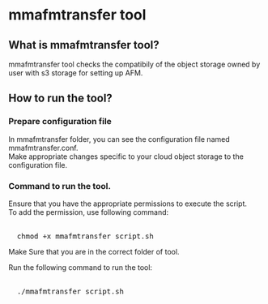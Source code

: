 # mmafmtransfer tool

## What is mmafmtransfer tool?
mmafmtransfer tool checks the compatibily of the object storage owned by user with s3 storage for setting up AFM. 


## How to run the tool?
### Prepare configuration file
In mmafmtransfer folder, you can see the configuration file named mmafmtransfer.conf. <br>
Make appropriate changes specific to your cloud object storage to the configuration file. <br>

### Command to run the tool. 

Ensure that you have the appropriate permissions to execute the script. <br>
To add the permission, use following command:<br><br>
<pre>
  chmod +x mmafmtransfer_script.sh
</pre>
Make Sure that you are in the correct folder of tool. 

Run the following command to run the tool:<br><br>
<pre>
  ./mmafmtransfer_script.sh
</pre>

